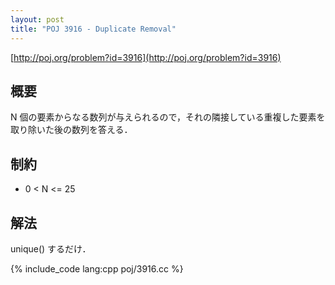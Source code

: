 ```yaml
---
layout: post
title: "POJ 3916 - Duplicate Removal"
---
```

[http://poj.org/problem?id=3916](http://poj.org/problem?id=3916)

## 概要
N 個の要素からなる数列が与えられるので，それの隣接している重複した要素を取り除いた後の数列を答える．

## 制約
- 0 < N <= 25

## 解法
unique() するだけ．

{% include_code lang:cpp poj/3916.cc %}
